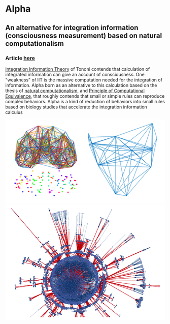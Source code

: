 # Alpha
## An alternative for integration information (consciousness measurement) based on natural computationalism
### Article [here](https://sites.google.com/view/complexai/consiousness-measu)

[Integration Information Theory](https://academic.oup.com/nc/article/2017/1/nix017/4060547) of Tononi contends that calculation of integrated information can give an account of consciousness. One "weakness" of IIT is the massive computation needed for the integration of information. Alpha born as an alternative to this calculation based on the thesis of [natural computationalism](http://glossarium.bitrum.unileon.es/Home/info-computationalism), and [Principle of Computational Equivalence](https://mathworld.wolfram.com/PrincipleofComputationalEquivalence.html), that roughly contends that small or simple rules can reproduce complex behaviors. Alpha is a kind of reduction of behaviors into small rules based on biology studies that accelerate the integration information calculus

![](https://github.com/albertoHdzE/Alpha/blob/master/images/brain2.png)
![](https://github.com/albertoHdzE/Alpha/blob/master/images/basinsAtrack.png)

